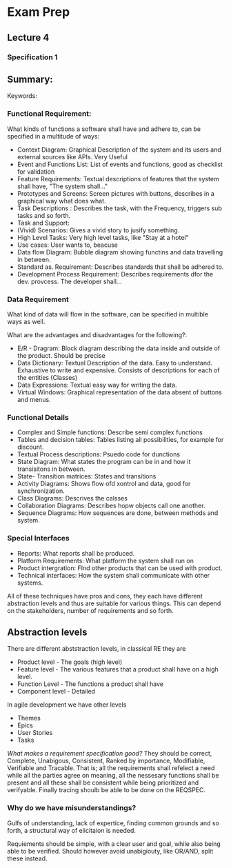 # Exam Prep
## Lecture 4
### Specification 1

Summary: 
---

Keywords: 
### Functional Requirement: 
What kinds of functions a software shall have and adhere to, can be specified in a multitude of ways: 
* Context Diagram: Graphical Description of the system and its users and external sources like APIs. Very Useful
* Event and Functions List: List of events and functions, good as checklist for validation
* Feature Requirements: Textual descriptions of features that the system shall have, "The system shall..."
* Prototypes and Screens: Screen pictures with buttons, describes in a graphical way what does what.
* Task Descriptions : Describes the task, with the Frequency, triggers sub tasks and so forth.
* Task and Support: 
* (Vivid) Scenarios: Gives a vivid story to jusify something.
* High Level Tasks: Very high level tasks, like "Stay at a hotel"
* Use cases: User wants to, beacuse
* Data flow Diagram: Bubble diagram showing functins and data travelling in between.
* Standard as. Requirement: Describes standards that shall be adhered to.
* Development Process Requirement: Describes requirements dfor the dev. provcess. The developer shall...

### Data Requirement 
What kind of data will flow in the software, can be specified in multible ways as well.

What are the advantages and disadvantages for the following?:
* E/R - Dragram: Block diagram describing the data inside and outside of the product. Should be precise
* Data Dictionary: Textual Description of the data. Easy to understand. Exhaustive to write and expensive. Consists of descriptions for each of the entities (Classes) 
* Data Expressions: Textual easy way for writing the data.
* Virtual Windows: Graphical representation of the data absent of buttons and menus.

### Functional Details 

* Complex and Simple functions: Describe semi complex functions 
* Tables and decision tables: Tables listing all possibilities, for example for discount.
* Textual Process descriptions: Psuedo code for dunctions
* State Diagram: What states the program can be in and how it transisitons in between.
* State- Transition matrices: States and transitions
* Activity Diagrams: Shows flow ofd xontrol and data, good for synchronization.
* Class Diagrams: Descrives the calsses
* Collaboration Diagrams: Describes hopw objects call one another.
* Sequence Diagrams: How sequences are done, between methods and system.

### Special Interfaces
* Reports: What reports shall be produced.
* Platform Requirements: What platform the system shall run on
* Product intergration: FInd other products that can be used with product.
* Technical interfaces: How the system shall communicate with other systems.

All of these techniques have pros and cons, they each have different abstraction levels and thus are suitable for various things. This can depend on the stakeholders, number of requirements and so forth.

## Abstraction levels
There are different abststraction levels, in classical RE they are 
* Product level - The goals (high level)
* Feature level - The various features that a product shall have on a high level. 
* Function Level - The functions a product shall have 
* Component level - Detailed 

In agile development we have other levels 
* Themes
* Epics
* User Stories
* Tasks
 
*What makes a requirement specification good?* 
They should be correct, Complete, Unabigous, Consistent, Ranked by importance, Modifiable, Verifiable and Tracable. That is; all the requirements shall refelect a need while all the parties agree on meaning, all the nessesary functions shall be present and all these shall be consistent while being prioritized and verifyable. Finally tracing shoulb be able to be done on the REQSPEC.

### Why do we have misunderstandings? 
Gulfs of understanding, lack of expertice, finding common grounds and so forth, a structural way of elicitaion is needed. 

Requiements should be simple, with a clear user and goal, while also being able to be verified. Should however avoid unabigiouty, like OR/AND, split these instead.


